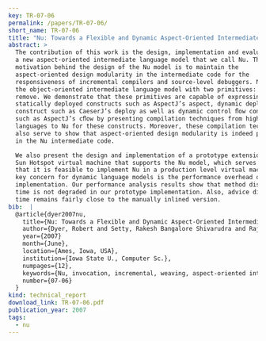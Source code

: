 ```yaml
---
key: TR-07-06
permalink: /papers/TR-07-06/
short_name: TR-07-06
title: "Nu: Towards a Flexible and Dynamic Aspect-Oriented Intermediate Language Model"
abstract: >
  The contribution of this work is the design, implementation and evaluation of
  a new aspect-oriented intermediate language model that we call Nu. The primary
  motivation behind the design of the Nu model is to maintain the
  aspect-oriented design modularity in the intermediate code for the
  responsiveness of incremental compilers and source-level debuggers. Nu extends
  the object-oriented intermediate language model with two primitives: bind and
  remove. We demonstrate that these primitives are capable of expressing
  statically deployed constructs such as AspectJ’s aspect, dynamic deployment
  construct such as CaeserJ’s deploy as well as dynamic control ﬂow constructs
  such as AspectJ’s cﬂow by presenting compilation techniques from high-level
  languages to Nu for these constructs. Moreover, these compilation techniques
  also serve to show that aspect-oriented design modularity is indeed preserved
  in the Nu intermediate code.

  We also present the design and implementation of a prototype extension of the
  Sun Hotspot virtual machine that supports the Nu model, which serves to show
  that it is feasible to implement Nu in a production level virtual machine. A
  key concern for dynamic language models is the performance overhead of their
  implementation. Our performance analysis results show that method dispatch
  time is not degraded in our prototype implementation. Also, advice dispatch
  time remains fairly close to the manually inlined version.
bib:  |
  @article{dyer2007nu,
    title={Nu: Towards a Flexible and Dynamic Aspect-Oriented Intermediate Language Model},
    author={Dyer, Robert and Setty, Rakesh Bangalore Shivarudra and Rajan, Hridesh},
    year={2007}
    month={June},
    location={Ames, Iowa, USA},
    institution={Iowa State U., Computer Sc.},
    numpages={12},
    keywords={Nu, invocation, incremental, weaving, aspect-oriented intermediate languages, aspect-oriented virtual machines},
    number={07-06}
  }
kind: technical_report
download_link: TR-07-06.pdf
publication_year: 2007
tags:
  - nu
---
```


